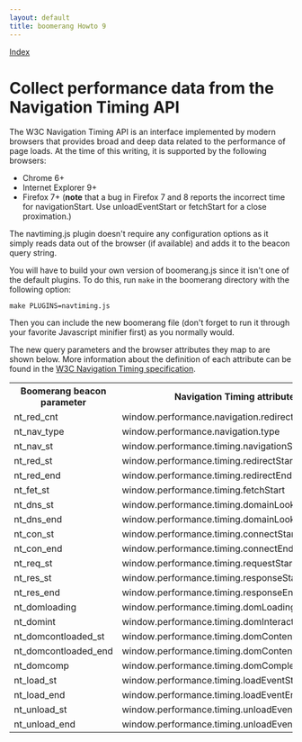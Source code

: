 ```yaml
---
layout: default
title: boomerang Howto 9
---
```


[Index](index.html)

# Collect performance data from the Navigation Timing API

The W3C Navigation Timing API is an interface implemented by modern
browsers that provides broad and deep data related to the performance of
page loads. At the time of this writing, it is supported by the
following browsers:

-   Chrome 6+
-   Internet Explorer 9+
-   Firefox 7+ (**note** that a bug in Firefox 7 and 8 reports the
    incorrect time for navigationStart. Use unloadEventStart or
    fetchStart for a close proximation.)

The navtiming.js plugin doesn't require any configuration options as it
simply reads data out of the browser (if available) and adds it to the
beacon query string.

You will have to build your own version of boomerang.js since it isn't
one of the default plugins. To do this, run `make` in the boomerang
directory with the following option:

    make PLUGINS=navtiming.js

Then you can include the new boomerang file (don't forget to run it
through your favorite Javascript minifier first) as you normally would.

The new query parameters and the browser attributes they map to are
shown below. More information about the definition of each attribute can
be found in the [W3C Navigation Timing
specification](http://www.w3.org/TR/navigation-timing/).

<table>
<tr>
  <th>Boomerang beacon parameter</th>
    <th>Navigation Timing attribute</th>
  </tr>
<tr><td>nt_red_cnt</td><td>window.performance.navigation.redirectCount</td></tr>
<tr><td>nt_nav_type</td><td>window.performance.navigation.type</td></tr>
<tr><td>nt_nav_st</td><td>window.performance.timing.navigationStart</td></tr>
<tr><td>nt_red_st</td><td>window.performance.timing.redirectStart</td></tr>
<tr><td>nt_red_end</td><td>window.performance.timing.redirectEnd</td></tr>
<tr><td>nt_fet_st</td><td>window.performance.timing.fetchStart</td></tr>
<tr><td>nt_dns_st</td><td>window.performance.timing.domainLookupStart</td></tr>
<tr><td>nt_dns_end</td><td>window.performance.timing.domainLookupEnd</td></tr>
<tr><td>nt_con_st</td><td>window.performance.timing.connectStart</td></tr>
<tr><td>nt_con_end</td><td>window.performance.timing.connectEnd</td></tr>
<tr><td>nt_req_st</td><td>window.performance.timing.requestStart</td></tr>
<tr><td>nt_res_st</td><td>window.performance.timing.responseStart</td></tr>
<tr><td>nt_res_end</td><td>window.performance.timing.responseEnd</td></tr>
<tr><td>nt_domloading</td><td>window.performance.timing.domLoading</td></tr>
<tr><td>nt_domint</td><td>window.performance.timing.domInteractive</td></tr>
<tr><td>nt_domcontloaded_st</td><td>window.performance.timing.domContentLoadedStart</td></tr>
<tr><td>nt_domcontloaded_end</td><td>window.performance.timing.domContentLoadedEnd</td></tr>
<tr><td>nt_domcomp</td><td>window.performance.timing.domComplete</td></tr>
<tr><td>nt_load_st</td><td>window.performance.timing.loadEventStart</td></tr>
<tr><td>nt_load_end</td><td>window.performance.timing.loadEventEnd</td></tr>
<tr><td>nt_unload_st</td><td>window.performance.timing.unloadEventStart</td></tr>
<tr><td>nt_unload_end</td><td>window.performance.timing.unloadEventEnd</td></tr>
</table>

<div id="results">
</div>

<script src="/boomerang/boomerang.js" type="text/javascript"> </script>
<script src="/boomerang/plugins/bw.js" type="text/javascript"> </script>
<script src="/boomerang/plugins/navtiming.js" type="text/javascript"> </script>
<script src="/boomerang/plugins/rt.js" type="text/javascript"> </script>
<script src="howtos.js" type="text/javascript"> </script>
<script type="text/javascript">
BOOMR.init({
		user_ip: '10.0.0.1',
		BW: {
			base_url: '/boomerang/images/',
			cookie: 'HOWTO-BA'
		},
		RT: {
			cookie: 'HOWTO-RT'
		}
	});
</script>
